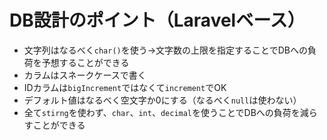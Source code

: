 # DB設計のポイント（Laravelベース）

- 文字列はなるべく`char()`を使う→文字数の上限を指定することでDBへの負荷を予想することができる
- カラムはスネークケースで書く
- IDカラムは`bigIncrement`ではなくて`increment`でOK
- デフォルト値はなるべく空文字か0にする（なるべく`null`は使わない）
- 全て`stirng`を使わず、`char`、`int`、`decimal`を使うことでDBへの負荷を減らすことができる